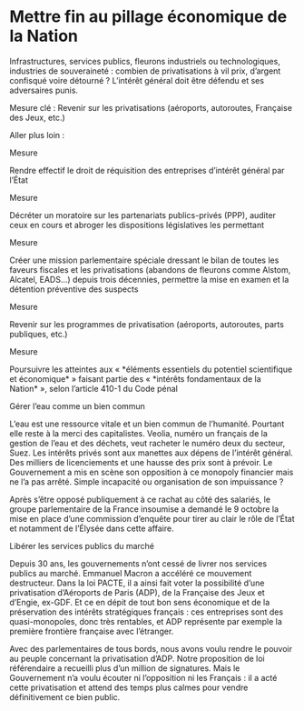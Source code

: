 # Mettre fin au pillage économique de la Nation

<div class="admonition note">

Infrastructures, services publics, fleurons industriels ou
technologiques, industries de souveraineté : combien de privatisations à
vil prix, d’argent confisqué voire détourné ? L’intérêt général doit
être défendu et ses adversaires punis.

</div>

Mesure clé : Revenir sur les privatisations (aéroports, autoroutes,
Française des Jeux, etc.)

Aller plus loin :

<div class="admonition">

Mesure

Rendre effectif le droit de réquisition des entreprises d’intérêt
général par l’État

</div>

<div class="admonition">

Mesure

Décréter un moratoire sur les partenariats publics-privés (PPP), auditer
ceux en cours et abroger les dispositions législatives les permettant

</div>

<div class="admonition">

Mesure

Créer une mission parlementaire spéciale dressant le bilan de toutes les
faveurs fiscales et les privatisations (abandons de fleurons comme
Alstom, Alcatel, EADS…) depuis trois décennies, permettre la mise en
examen et la détention préventive des suspects

</div>

<div class="admonition">

Mesure

Revenir sur les programmes de privatisation (aéroports, autoroutes,
parts publiques, etc.)

</div>

<div class="admonition">

Mesure

Poursuivre les atteintes aux « \*éléments essentiels du potentiel
scientifique et économique\* » faisant partie des « \*intérêts
fondamentaux de la Nation\* », selon l’article 410-1 du Code pénal

</div>

<div class="admonition note">

Gérer l’eau comme un bien commun

</div>

L’eau est une ressource vitale et un bien commun de l’humanité. Pourtant
elle reste à la merci des capitalistes. Veolia, numéro un français de la
gestion de l’eau et des déchets, veut racheter le numéro deux du
secteur, Suez. Les intérêts privés sont aux manettes aux dépens de
l’intérêt général. Des milliers de licenciements et une hausse des prix
sont à prévoir. Le Gouvernement a mis en scène son opposition à ce
monopoly financier mais ne l’a pas arrêté. Simple incapacité ou
organisation de son impuissance ?

Après s’être opposé publiquement à ce rachat au côté des salariés, le
groupe parlementaire de la France insoumise a demandé le 9 octobre la
mise en place d’une commission d’enquête pour tirer au clair le rôle de
l’État et notamment de l’Élysée dans cette affaire.

<div class="admonition note">

Libérer les services publics du marché

Depuis 30 ans, les gouvernements n’ont cessé de livrer nos services
publics au marché. Emmanuel Macron a accéléré ce mouvement destructeur.
Dans la loi PACTE, il a ainsi fait voter la possibilité d’une
privatisation d’Aéroports de Paris (ADP), de la Française des Jeux et
d’Engie, ex-GDF. Et ce en dépit de tout bon sens économique et de la
préservation des intérêts stratégiques français : ces entreprises sont
des quasi-monopoles, donc très rentables, et ADP représente par exemple
la première frontière française avec l’étranger.

Avec des parlementaires de tous bords, nous avons voulu rendre le
pouvoir au peuple concernant la privatisation d’ADP. Notre proposition
de loi référendaire a recueilli plus d’un million de signatures. Mais le
Gouvernement n’a voulu écouter ni l’opposition ni les Français : il a
acté cette privatisation et attend des temps plus calmes pour vendre
définitivement ce bien public.

</div>
